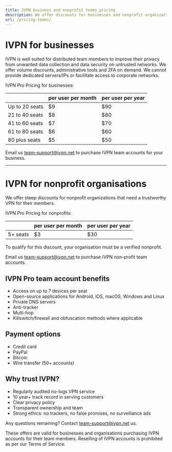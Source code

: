 ```yaml
---
title: IVPN business and nonprofit teams pricing
description: We offer discounts for businesses and nonprofit organizations that need a trustworthy VPN for their teams.
url: /pricing-teams/
---
```

# IVPN for businesses

IVPN is well suited for distributed team members to improve their privacy from unwanted data collection and data security on untrusted networks. We offer volume discounts, administrative tools and 2FA on demand. We cannot provide dedicated servers/IPs or facilitate access to corporate networks.

IVPN Pro Pricing for businesses:

<div class="price-box">
<table>
<thead>
<tr>
<th></th>
<th>per user per month</th>
<th>per user per year</th>
</tr>
</thead>
<tbody>
<tr>
<td>Up to 20 seats</td>
<td>$9</td>
<td>$90</td>
</tr>
<tr>
<td>21 to 40 seats</td>
<td>$8</td>
<td>$80</td>
</tr>
<tr>
<td>41 to 60 seats</td>
<td>$7</td>
<td>$70</td>
</tr>
<tr>
<td>61 to 80 seats</td>
<td>$6</td>
<td>$60</td>
</tr>
<tr>
<td>80 plus seats</td>
<td>$5</td>
<td>$50</td>
</tr>
</tbody>
</table>
</div>

Email us [team-support@ivpn.net](mailto:team-support@ivpn.net) to purchase IVPN team accounts for your business.

---

# IVPN for nonprofit organisations

We offer steep discounts for nonprofit organizations that need a trustworthy VPN for their members.

IVPN Pro Pricing for nonprofits:

<div class="price-box">
<table>
<thead>
<tr>
<th></th>
<th>per user per month</th>
<th>per user per year</th>
</tr>
</thead>
<tbody>
<tr>
<td>5+ seats</td>
<td>$3</td>
<td>$30</td>
</tr>
</tbody>
</table>
</div>

To qualify for this discount, your organisation must be a verified nonprofit.

Email us [team-support@ivpn.net](mailto:team-support@ivpn.net) to purchase IVPN non-profit team accounts.

## IVPN Pro team account benefits

* Access on up to 7 devices per seat
* Open-source applications for Android, iOS, macOS, Windows and Linux
* Private DNS servers
* Anti-tracker
* Multi-hop
* Killswitch/firewall and obfuscation methods where applicable

## Payment options

* Credit card
* PayPal
* Bitcoin
* Wire transfer (50+ accounts)

## Why trust IVPN?

* Regularly audited no-logs VPN service
* 10 year+ track record in serving customers
* Clear privacy policy
* Transparent ownership and team
* Strong ethics: no trackers, no false promises, no surveillance ads

Any questions remaining? Contact [team-support@ivpn.net](mailto:team-support@ivpn.net) us.

These offers are valid for businesses and organisations purchasing IVPN accounts for their team members. Reselling of IVPN accounts is prohibited as per our Terms of Service. 
